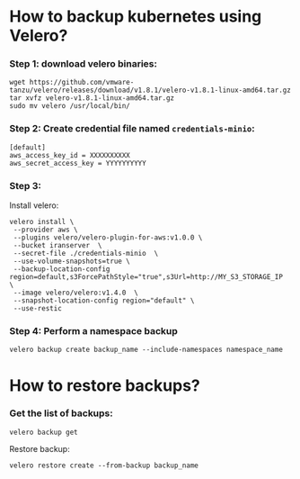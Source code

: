 # How to backup kubernetes using Velero?  

### Step 1: download velero binaries:
```commandline
wget https://github.com/vmware-tanzu/velero/releases/download/v1.8.1/velero-v1.8.1-linux-amd64.tar.gz
tar xvfz velero-v1.8.1-linux-amd64.tar.gz
sudo mv velero /usr/local/bin/
```
### Step 2: Create credential file named `credentials-minio`:
```commandline
[default]
aws_access_key_id = XXXXXXXXXX
aws_secret_access_key = YYYYYYYYYY
```
### Step 3:
Install velero:
```commandline
velero install \
 --provider aws \
 --plugins velero/velero-plugin-for-aws:v1.0.0 \
 --bucket iranserver  \
 --secret-file ./credentials-minio  \
 --use-volume-snapshots=true \
 --backup-location-config region=default,s3ForcePathStyle="true",s3Url=http://MY_S3_STORAGE_IP  \
 --image velero/velero:v1.4.0  \
 --snapshot-location-config region="default" \
 --use-restic
```
### Step 4: Perform a namespace backup
```
velero backup create backup_name --include-namespaces namespace_name
```

# How to restore backups?
### Get the list of backups:
```
velero backup get
```
Restore backup:
```
velero restore create --from-backup backup_name
```
